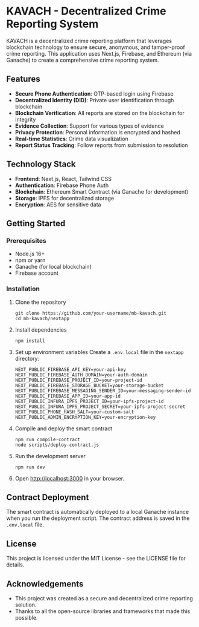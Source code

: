 
# KAVACH - Decentralized Crime Reporting System

KAVACH is a decentralized crime reporting platform that leverages blockchain technology to ensure secure, anonymous, and tamper-proof crime reporting. This application uses Next.js, Firebase, and Ethereum (via Ganache) to create a comprehensive crime reporting system.

## Features

- **Secure Phone Authentication**: OTP-based login using Firebase
- **Decentralized Identity (DID)**: Private user identification through blockchain
- **Blockchain Verification**: All reports are stored on the blockchain for integrity
- **Evidence Collection**: Support for various types of evidence
- **Privacy Protection**: Personal information is encrypted and hashed
- **Real-time Statistics**: Crime data visualization
- **Report Status Tracking**: Follow reports from submission to resolution

## Technology Stack

- **Frontend**: Next.js, React, Tailwind CSS
- **Authentication**: Firebase Phone Auth
- **Blockchain**: Ethereum Smart Contract (via Ganache for development)
- **Storage**: IPFS for decentralized storage
- **Encryption**: AES for sensitive data

## Getting Started

### Prerequisites

- Node.js 16+
- npm or yarn
- Ganache (for local blockchain)
- Firebase account

### Installation

1. Clone the repository
   ```
   git clone https://github.com/your-username/mb-kavach.git
   cd mb-kavach/nextapp
   ```

2. Install dependencies
   ```
   npm install
   ```

3. Set up environment variables
   Create a `.env.local` file in the `nextapp` directory:
   ```
   NEXT_PUBLIC_FIREBASE_API_KEY=your-api-key
   NEXT_PUBLIC_FIREBASE_AUTH_DOMAIN=your-auth-domain
   NEXT_PUBLIC_FIREBASE_PROJECT_ID=your-project-id
   NEXT_PUBLIC_FIREBASE_STORAGE_BUCKET=your-storage-bucket
   NEXT_PUBLIC_FIREBASE_MESSAGING_SENDER_ID=your-messaging-sender-id
   NEXT_PUBLIC_FIREBASE_APP_ID=your-app-id
   NEXT_PUBLIC_INFURA_IPFS_PROJECT_ID=your-ipfs-project-id
   NEXT_PUBLIC_INFURA_IPFS_PROJECT_SECRET=your-ipfs-project-secret
   NEXT_PUBLIC_PHONE_HASH_SALT=your-custom-salt
   NEXT_PUBLIC_ADMIN_ENCRYPTION_KEY=your-encryption-key
   ```

4. Compile and deploy the smart contract
   ```
   npm run compile-contract
   node scripts/deploy-contract.js
   ```

5. Run the development server
   ```
   npm run dev
   ```

6. Open [http://localhost:3000](http://localhost:3000) in your browser.

## Contract Deployment

The smart contract is automatically deployed to a local Ganache instance when you run the deployment script. The contract address is saved in the `.env.local` file.

## License

This project is licensed under the MIT License - see the LICENSE file for details.

## Acknowledgements

- This project was created as a secure and decentralized crime reporting solution.
- Thanks to all the open-source libraries and frameworks that made this possible.
